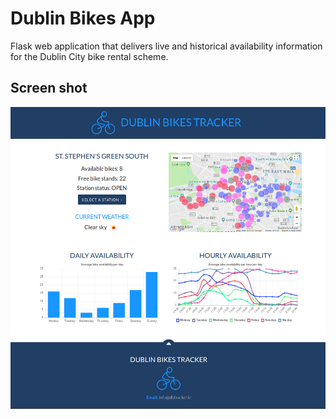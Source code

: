 # Dublin Bikes App

Flask web application that delivers live and historical availability information for the Dublin City bike rental scheme.

## Screen shot

![alt text](https://github.com/crotty-d/dublin-bikes/raw/master/images/frontend_screenshot.png "Application screenshot")